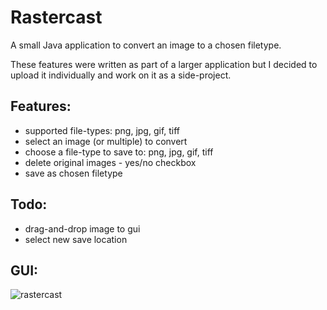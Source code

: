 # Rastercast
A small Java application to convert an image to a chosen filetype.

These features were written as part of a larger application but I decided to upload it individually and work on it as a side-project.

## Features:
- supported file-types: png, jpg, gif, tiff
- select an image (or multiple) to convert
- choose a file-type to save to: png, jpg, gif, tiff
- delete original images - yes/no checkbox
- save as chosen filetype

## Todo:
- drag-and-drop image to gui
- select new save location

## GUI:
![rastercast](https://user-images.githubusercontent.com/104085258/169087295-da21f64c-8993-45c1-8bad-973850575cb9.png)

